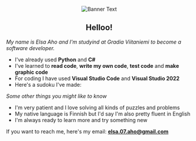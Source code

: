 <div align="center">
  
![Banner Text](https://i.pinimg.com/564x/5b/b2/25/5bb225c4731d71bbfadc75037ff13f8d.jpg)
</div>
<div align="center">
  
  ## Helloo!
</div>

_My name is Elsa Aho and I'm studyind at Gradia Viitaniemi to become a software developer._
* I've already used **Python** and **C#**
* I've learned to **read code**, **write my own code**, **test code** and **make graphic code**
* For coding I have used **Visual Studio Code** and **Visual Studio 2022**
* Here's a sudoku I've made:


_Some other things you might like to know_
* I'm very patient and I love solving all kinds of puzzles and problems
* My native language is Finnish but I'd say I'm also pretty fluent in English
* I'm always ready to learn more and try something new

If you want to reach me, here's my email: **elsa.07.aho@gmail.com**

